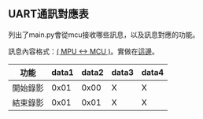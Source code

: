 ## UART通訊對應表
列出了main.py會從mcu接收哪些訊息，以及訊息對應的功能。

訊息內容格式：[( MPU <-> MCU )](./message.md#mpu---mcu)。實做在[這邊](../main/uart/uartHandler.py)。

| 功能 | data1 | data2 | data3 | data4 |
| --- | --- | --- | --- | --- |
| 開始錄影 | 0x01 | 0x00 | X | X |
| 結束錄影 | 0x01 | 0x01 | X | X |
